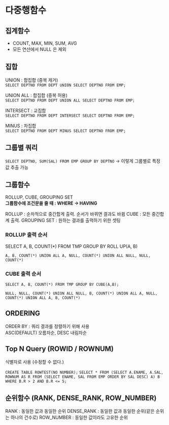 # 다중행함수

## 집계함수
- COUNT, MAX, MIN, SUM, AVG
- 모든 연산에서 NULL 은 제외

## 집합

UNION : 합집합 (중복 제거)   
`SELECT DEPTNO FROM DEPT UNION SELECT DEPTNO FROM EMP;`

UNION ALL : 합집합 (중복 허용)   
`SELECT DEPTNO FROM DEPT UNION ALL SELECT DEPTNO FROM EMP;`
 
INTERSECT : 교집합   
`SELECT DEPTNO FROM DEPT INTERSECT SELECT DEPTNO FROM EMP;`

MINUS : 차집합   
`SELECT DEPTNO FROM DEPT MINUS SELECT DEPTNO FROM EMP;`

## 그룹별 쿼리
`SELECT DEPTNO, SUM(SAL) FROM EMP GROUP BY DEPTNO`
-> 이렇게 그룹별로 특정 값 추출 가능

## 그룹함수
ROLLUP, CUBE, GROUPING SET   
**그룹함수에 조건문을 줄 때 : WHERE -> HAVING**

ROLLUP : 순차적으로 중간합계 출력. 순서가 바뀌면 결과도 바뀜
CUBE : 모든 중간합계 출력.
GROUPING SET : 원하는 결과를 출력하기 위한 셋팅

### ROLLUP 출력 순서
SELECT A, B, COUNT(*) FROM TMP GROUP BY ROLL UP(A, B)    

`A, B, COUNT(*)
UNION ALL
A, NULL, COUNT(*)
UNION ALL
NULL, NULL, COUNT(*)`

### CUBE 출력 순서

`SELECT A, B, COUNT(*) FROM TMP GROUP BY CUBE(A,B);`   

`NULL, NULL, COUNT(*)
UNION ALL
NULL, B, COUNT(*)
UNION ALL
A, NULL, COUNT(*)
UNION ALL
A, B, COUNT(*)`

## ORDERING
ORDER BY : 쿼리 결과를 정렬하기 위해 사용    
ASC(DEFAULT) 오름차순, DESC 내림차순   


## Top N Query (ROWID / ROWNUM)
식별자로 사용 (수정할 수 없다.)

`CREATE TABLE ROWTEST(NO NUMBER);`
`SELECT * FROM
(SELECT A.ENAME, A.SAL, ROWNUM AS R
FROM (SELECT ENAME, SAL FROM EMP ORDER BY SAL DESC) A) B
WHERE B.R > 2 AND B.R <= 5;`

## 순위함수 (RANK, DENSE_RANK, ROW_NUMBER)
RANK : 동일한 값과 동일한 순위
DENSE_RANK : 동일한 값과 동일한 순위(같은 순위는 하나의 건수로)
ROW_NUMBER : 동일한 값이라도 고유한 순위

